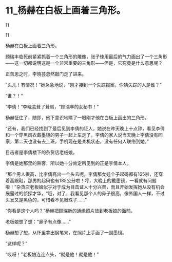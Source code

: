# 11_杨赫在白板上画着三角形。

11

11

杨赫在白板上画着三角形。

顾瑞丰临死前紧紧抓着一个三角形的雕像，张子锋用最后的气力画出了一个三角形——这一切都说明这是一个非常重要的三角形——但是，它究竟是什么意思呢？

正苦思之时，李晓芸忽然敲门走了进来。

“头儿！有情况！”她急急地说，“刚才接到一个失踪报案，你猜失踪的人是谁？”

“谁？！”

“李倩！”李晓芸耸了耸肩，“顾瑞丰的女秘书！”

杨赫怔住了，随即，他下意识地瞟了一眼刚才他在白板上画出的三角形。

“还有，我们已经找到了最后见到李倩的证人，她说在昨天晚上十点钟，看见李倩和一个穿黑风衣戴墨镜的男子一起上车走了。李倩的家人说当天晚上李倩没有回家，第二天也没有去上班，手机现在是关机状态，没有任何人联络到她。”

目击者是李倩楼下的杂货店老板娘。

李倩是她那里的熟客，所以她十分肯定所见到的正是李倩本人。

“那个男人很高，比李倩高出一个头去呢，李倩那女娃个子起码都有165啦，还穿着高跟鞋，那男的起码也有185公分啦！哼，大晚上的戴墨镜，一看就有问题啦！”杂货店老板娘似乎对于成为目击证人十分兴奋，而且开始发挥她从没有机会展露过的侦探才华，“哦，对了，我看见那个人的鼻子很高，像外国人一样，不过头发又是黑色的，可惜看不见眼珠子……”

“你看是这个人吗？”杨赫把顾瑞新的通缉照片放到老板娘的面前。

老板娘想了想：“鼻子有点像……”

杨赫想了想，从怀里拿出钢笔来，在照片上手画了一副墨镜。

“这样呢？”

“哎呀！”老板娘连连点头，“就是他！就是他！”